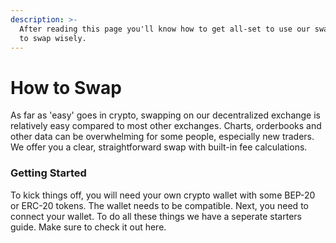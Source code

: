```yaml
---
description: >-
  After reading this page you'll know how to get all-set to use our swap and how
  to swap wisely.
---
```


# How to Swap

As far as 'easy' goes in crypto, swapping on our decentralized exchange is relatively easy compared to most other exchanges. Charts, orderbooks and other data can be overwhelming for some people, especially new traders. We offer you a clear, straightforward swap with built-in fee calculations.

### Getting Started

To kick things off, you will need your own crypto wallet with some BEP-20 or ERC-20 tokens. The wallet needs to be compatible. Next, you need to connect your wallet. To do all these things we have a seperate starters guide. Make sure to check it out here.

